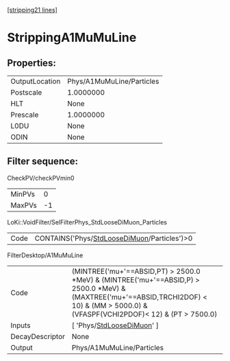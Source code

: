 [[stripping21 lines]](./stripping21-index)

# StrippingA1MuMuLine

## Properties:

|                |                           |
|----------------|---------------------------|
| OutputLocation | Phys/A1MuMuLine/Particles |
| Postscale      | 1.0000000                 |
| HLT            | None                      |
| Prescale       | 1.0000000                 |
| L0DU           | None                      |
| ODIN           | None                      |

## Filter sequence:

CheckPV/checkPVmin0

|        |     |
|--------|-----|
| MinPVs | 0   |
| MaxPVs | -1  |

LoKi::VoidFilter/SelFilterPhys_StdLooseDiMuon_Particles

|      |                                                                                              |
|------|----------------------------------------------------------------------------------------------|
| Code | CONTAINS('Phys/[StdLooseDiMuon](./stripping21-commonparticles-stdloosedimuon)/Particles')\>0 |

FilterDesktop/A1MuMuLine

|                 |                                                                                                                                                                                               |
|-----------------|-----------------------------------------------------------------------------------------------------------------------------------------------------------------------------------------------|
| Code            | (MINTREE('mu+'==ABSID,PT) \> 2500.0 \*MeV) & (MINTREE('mu+'==ABSID,P) \> 2500.0 \*MeV) & (MAXTREE('mu+'==ABSID,TRCHI2DOF) \< 10) & (MM \> 5000.0) & (VFASPF(VCHI2PDOF)\< 12) & (PT \> 7500.0) |
| Inputs          | [ 'Phys/[StdLooseDiMuon](./stripping21-commonparticles-stdloosedimuon)' ]                                                                                                                   |
| DecayDescriptor | None                                                                                                                                                                                          |
| Output          | Phys/A1MuMuLine/Particles                                                                                                                                                                     |
